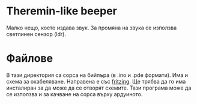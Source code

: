 # Theremin-like beeper

Малко нещо, което издава звук. За промяна на звука се използва светлинен сензор (ldr).

# Файлове

В тази директория са сорса на бийпъра (в .ino и .pde формати). Има и схема за окабеляване. Направена е със [fritzing](http://fritzing.org/). Ще трябва да го има инсталиран за да може да се  отворят схемите. Тази програма може да се използва и за качване на сорса върху ардуиното.
